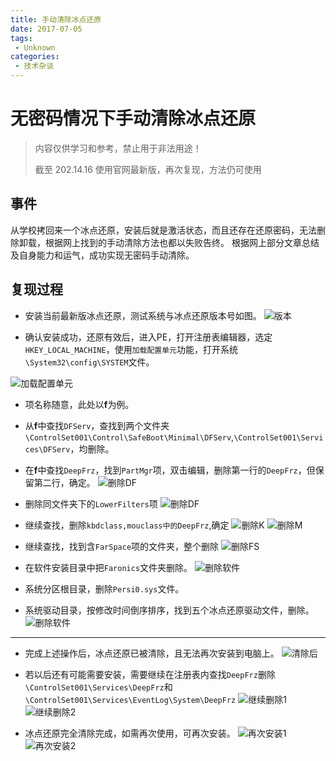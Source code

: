 ```yaml
---
title: 手动清除冰点还原
date: 2017-07-05
tags:
 - Unknown
categories:
 - 技术杂谈
---
```



# 无密码情况下手动清除冰点还原

> 内容仅供学习和参考，禁止用于非法用途！
>
> 截至 202.14.16 使用官网最新版，再次复现，方法仍可使用

## 事件

从学校拷回来一个冰点还原，安装后就是激活状态，而且还存在还原密码，无法删除卸载，根据网上找到的手动清除方法也都以失败告终。
根据网上部分文章总结及自身能力和运气，成功实现无密码手动清除。

## 复现过程

* 安装当前最新版冰点还原，测试系统与冰点还原版本号如图。
![版本](./jszt-1.assets/1_Install.jpg)

* 确认安装成功，还原有效后，进入PE，打开注册表编辑器，选定`HKEY_LOCAL_MACHINE`，使用`加载配置单元`功能，打开系统`\System32\config\SYSTEM`文件。

![加载配置单元](./jszt-1.assets/3_PE_RegOpen.jpg)


* 项名称随意，此处以**f**为例。

* 从**f**中查找`DFServ`，查找到两个文件夹`\ControlSet001\Control\SafeBoot\Minimal\DFServ`,`\ControlSet001\Services\DFServ`，均删除。

* 在**f**中查找`DeepFrz`，找到`PartMgr`项，双击编辑，删除第一行的`DeepFrz`，但保留第二行，确定。
![删除DF](./jszt-1.assets/9.1-delPartMgr_1.jpg)

* 删除同文件夹下的`LowerFilters`项
![删除DF](./jszt-1.assets/9.1-delPartMgr_2.jpg)

* 继续查找，删除`kbdclass,mouclass中的DeepFrz`,确定
![删除K](./jszt-1.assets/9.2.1-delkbdclass_3.jpg)
![删除M](./jszt-1.assets/9.2.2-delFilters_4.jpg)

* 继续查找，找到含`FarSpace`项的文件夹，整个删除
![删除FS](./jszt-1.assets/9.3-delFarSpace_5.jpg)

* 在软件安装目录中把``Faronics``文件夹删除。
![删除软件](./jszt-1.assets/6-delProgram.jpg)

* 系统分区根目录，删除``Persi0.sys``文件。

* 系统驱动目录，按修改时间倒序排序，找到五个冰点还原驱动文件，删除。
![删除软件](./jszt-1.assets/8-delDrivers.jpg)

***

* 完成上述操作后，冰点还原已被清除，且无法再次安装到电脑上。
![清除后](./jszt-1.assets/10-best.jpg)

* 若以后还有可能需要安装，需要继续在注册表内查找`DeepFrz`删除`\ControlSet001\Services\DeepFrz`和`\ControlSet001\Services\EventLog\System\DeepFrz`
![继续删除1](./jszt-1.assets/13-delDF1.jpg)
![继续删除2](./jszt-1.assets/14-delDF2.jpg)

* 冰点还原完全清除完成，如需再次使用，可再次安装。
![再次安装1](./jszt-1.assets/15intall1.jpg)
![再次安装2](./jszt-1.assets/15intall2.jpg)
